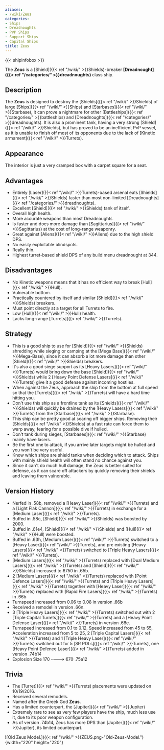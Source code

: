 ```yaml
---
aliases:
- /wiki/Zeus
categories:
- Ships
- Dreadnoughts
- PVP Ships
- Support Ships
- Capital Ships
title: Zeus
---  
```


{{< shipInfobox >}} 

The **_Zeus_** is a [Shield]({{< ref "/wiki/" >}}Shields)-breaker **[Dreadnought]({{< ref "/categories/" >}}dreadnoughts)** class ship.

## Description

The **Zeus** is designed to destroy the [Shields]({{< ref "/wiki/" >}}Shields) of large [Ships]({{< ref "/wiki/" >}}Ships) and [Starbases]({{< ref "/wiki/" >}}Starbase), it can prove a nightmare for other [Battleships]({{< ref "/categories/" >}}battleships) and [Dreadnoughts]({{< ref "/categories/" >}}dreadnoughts). It is also a prominent tank, having a very strong [Shield]({{< ref "/wiki/" >}}Shields), but has proved to be an inefficient PvP vessel, as it is unable to finish off most of its opponents due to the lack of [Kinetic armament]({{< ref "/wiki/" >}}Turrets).

## Appearance

The interior is just a very cramped box with a carpet square for a seat.

## Advantages

- Entirely [Laser]({{< ref "/wiki/" >}}Turrets)-based arsenal eats [Shields]({{< ref "/wiki/" >}}Shields) faster than most non-limited [Dreadnoughts]({{< ref "/categories/" >}}dreadnoughts).
- Excellent [Shield]({{< ref "/wiki/" >}}Shields) tank of itself.
- Overall high health.
- More accurate weapons than most Dreadnoughts
- Is faster and does more damage than [Sagittarius]({{< ref "/wiki/" >}}Sagittarius) at the cost of long-range weaponry.
- Great against [Aliens]({{< ref "/wiki/" >}}Aliens) due to the high shield DPS.
- No easily exploitable blindspots.
- Really thin.
- Highest turret-based shield DPS of any build menu dreadnought at 344.

## Disadvantages

- No Kinetic weapons means that it has no efficient way to break [Hull]({{< ref "/wiki/" >}}Hull).
- Vulnerable bottom.
- Practically countered by itself and similar [Shield]({{< ref "/wiki/" >}}Shields) breakers.
- Must point directly at a target for all Turrets to fire.
- Low [Hull]({{< ref "/wiki/" >}}Hull) health.
- Lacks long-range [Turrets]({{< ref "/wiki/" >}}Turrets).

## Strategy

- This is a good ship to use for [Shield]({{< ref "/wiki/" >}}Shields) shredding while sieging or camping at the [Mega Base]({{< ref "/wiki/" >}}Mega-Base), since it can absorb a lot more damage than other [Shield]({{< ref "/wiki/" >}}Shields) breakers.
- It's also a good siege support as its [Heavy Lasers]({{< ref "/wiki/" >}}Turrets) would bring down the base [Shield]({{< ref "/wiki/" >}}Shields) while 2 [Heavy Point Defense Lasers]({{< ref "/wiki/" >}}Turrets) give it a good defense against incoming hostiles.
- When against the Zeus, approach the ship from the bottom at full speed so that the [Turrets]({{< ref "/wiki/" >}}Turrets) will have a hard time hitting you.
- Don't use this ship as a frontline tank as its [Shields]({{< ref "/wiki/" >}}Shields) will quickly be drained by the [Heavy Lasers]({{< ref "/wiki/" >}}Turrets) from the [Starbase]({{< ref "/wiki/" >}}Starbase).
- This ship can be pretty good at scaring off bigger ships. Removing their [Shields]({{< ref "/wiki/" >}}Shields) at a fast rate can force them to warp away, fearing for a possible dive if hulled.
- Don't tank during sieges, [Starbases]({{< ref "/wiki/" >}}Starbase) mainly have lasers.
- Be the first one to attack, if you arrive later targets might be hulled and you won't be very useful.
- Know which ships are shield tanks when deciding which to attack. Ships with mainly shield health will often stand no chance against you.
- Since it can't do much hull damage, the Zeus is better suited for defense, as it can scare off attackers by quickly removing their shields and leaving them vulnerable.

## Version History 

- Nerfed in .58b, removed a [Heavy Laser]({{< ref "/wiki/" >}}Turrets) and a [Light Flak Cannon]({{< ref "/wiki/" >}}Turrets) in exchange for a [Medium Laser]({{< ref "/wiki/" >}}Turrets).
- Buffed in .58c, [Shield]({{< ref "/wiki/" >}}Shields) was boosted by 2000.
- Buffed in .61e4, [Shield]({{< ref "/wiki/" >}}Shields) and [Hull]({{< ref "/wiki/" >}}Hull) were boosted.
- Buffed in .63h, [Medium Laser]({{< ref "/wiki/" >}}Turrets) switched to a [Heavy Laser]({{< ref "/wiki/" >}}Turrets), and pre existing [Heavy Lasers]({{< ref "/wiki/" >}}Turrets) switched to [Triple Heavy Lasers]({{< ref "/wiki/" >}}Turrets).
- [Medium Lasers]({{< ref "/wiki/" >}}Turrets) replaced with [Dual Medium Lasers]({{< ref "/wiki/" >}}Turrets) and [Shield]({{< ref "/wiki/" >}}Shields) increased to 8750 in .65b.
- 2 [Medium Lasers]({{< ref "/wiki/" >}}Turrets) replaced with [Point Defence Lasers]({{< ref "/wiki/" >}}Turrets) and [Triple Heavy Lasers]({{< ref "/wiki/" >}}Turrets) together with [Heavy Laser]({{< ref "/wiki/" >}}Turrets) replaced with [Rapid Fire Lasers]({{< ref "/wiki/" >}}Turrets) in .66b
- Turnspeed increased from 0.06 to 0.08 in version .66b
- Received a remodel in version .66n.
- 3 [Triple Heavy Lasers]({{< ref "/wiki/" >}}Turrets) switched out with 2 [Triple Capital Turrets]({{< ref "/wiki/" >}}Turrets) and a [Heavy Point Defense Laser]({{< ref "/wiki/" >}}Turrets) in version .68e.
- Turnspeed increased from 0.1 to 0.12, Speed increased from 45 to 55, Acceleration increased from 5 to 25, 2 [Triple Capital Lasers]({{< ref "/wiki/" >}}Turrets) and 1 [Triple Heavy Laser]({{< ref "/wiki/" >}}Turrets) switched out for 5 [SR PDLs]({{< ref "/wiki/" >}}Turrets), one [Heavy Point Defence Laser]({{< ref "/wiki/" >}}Turrets) added in version .74b14
- Explosion Size 170 ----> 670 .75a12

## Trivia

- The [Turret]({{< ref "/wiki/" >}}Turrets) placements were updated on 10/19/2016.
- Received several remodels.
- Named after the Greek God **Zeus**.
- Has a limited counterpart, the [Jupiter]({{< ref "/wiki/" >}}Jupiter)
- Extremely rare to see as very few players have the ship, much less use it, due to its poor weapon configuration.
- As of version .74b14, Zeus has more DPS than [Jupiter]({{< ref "/wiki/" >}}Jupiter), its limited counterpart.

![Old Zeus Model.]({{< ref "/wiki/" >}}ZEUS.png-"Old-Zeus-Model."){width="220" height="220"}